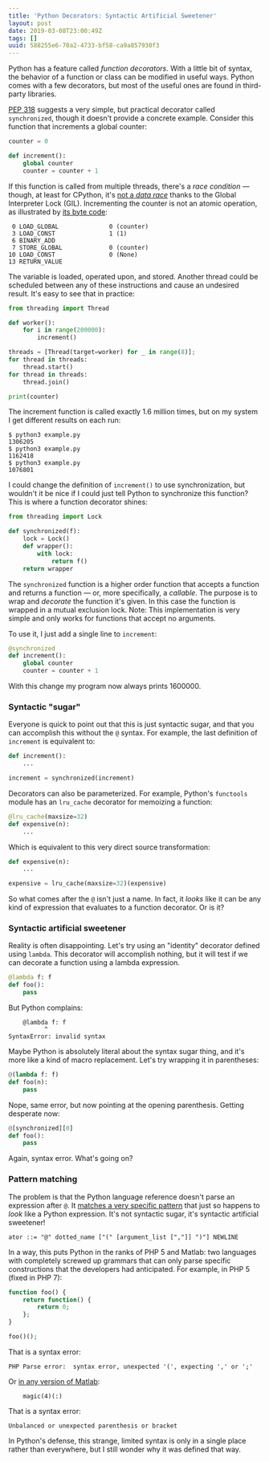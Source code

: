 ```yaml
---
title: 'Python Decorators: Syntactic Artificial Sweetener'
layout: post
date: 2019-03-08T23:00:49Z
tags: []
uuid: 588255e6-70a2-4733-bf58-ca9a857930f3
---
```


Python has a feature called *function decorators*. With a little bit of
syntax, the behavior of a function or class can be modified in useful
ways. Python comes with a few decorators, but most of the useful ones
are found in third-party libraries.

[PEP 318][pep] suggests a very simple, but practical decorator called
`synchronized`, though it doesn't provide a concrete example. Consider
this function that increments a global counter:

```python
counter = 0

def increment():
    global counter
    counter = counter + 1
```

If this function is called from multiple threads, there's a *race
condition* — though, at least for CPython, it's [not a *data
race*][race] thanks to the Global Interpreter Lock (GIL). Incrementing
the counter is not an atomic operation, as illustrated by [its byte
code][bc]:

     0 LOAD_GLOBAL              0 (counter)
     3 LOAD_CONST               1 (1)
     6 BINARY_ADD
     7 STORE_GLOBAL             0 (counter)
    10 LOAD_CONST               0 (None)
    13 RETURN_VALUE

The variable is loaded, operated upon, and stored. Another thread
could be scheduled between any of these instructions and cause an
undesired result. It's easy to see that in practice:

```python
from threading import Thread

def worker():
    for i in range(200000):
        increment()

threads = [Thread(target=worker) for _ in range(8)];
for thread in threads:
    thread.start()
for thread in threads:
    thread.join()

print(counter)
```

The increment function is called exactly 1.6 million times, but on my
system I get different results on each run:

    $ python3 example.py 
    1306205
    $ python3 example.py 
    1162418
    $ python3 example.py 
    1076801

I could change the definition of `increment()` to use synchronization,
but wouldn't it be nice if I could just tell Python to synchronize this
function? This is where a function decorator shines:

```python
from threading import Lock

def synchronized(f):
    lock = Lock()
    def wrapper():
        with lock:
            return f()
    return wrapper
```

The `synchronized` function is a higher order function that accepts a
function and returns a function — or, more specifically, a *callable*.
The purpose is to wrap and *decorate* the function it's given. In this
case the function is wrapped in a mutual exclusion lock. Note: This
implementation is very simple and only works for functions that accept
no arguments.

To use it, I just add a single line to `increment`:

```python
@synchronized
def increment():
    global counter
    counter = counter + 1
```

With this change my program now always prints 1600000.

### Syntactic "sugar"

Everyone is quick to point out that this is just syntactic sugar, and
that you can accomplish this without the `@` syntax. For example, the
last definition of `increment` is equivalent to:

```python
def increment():
    ...

increment = synchronized(increment)
```

Decorators can also be parameterized. For example, Python's
`functools` module has an `lru_cache` decorator for memoizing a
function:

```python
@lru_cache(maxsize=32)
def expensive(n):
    ...
```

Which is equivalent to this very direct source transformation:

```python
def expensive(n):
    ...

expensive = lru_cache(maxsize=32)(expensive)
```

So what comes after the `@` isn't just a name. In fact, it *looks*
like it can be any kind of expression that evaluates to a function
decorator. Or is it?

### Syntactic artificial sweetener

Reality is often disappointing. Let's try using an "identity" decorator
defined using `lambda`. This decorator will accomplish nothing, but it
will test if we can decorate a function using a lambda expression.

```python
@lambda f: f
def foo():
    pass
```

But Python complains:

        @lambda f: f
              ^
    SyntaxError: invalid syntax

Maybe Python is absolutely literal about the syntax sugar thing, and
it's more like a kind of macro replacement. Let's try wrapping it in
parentheses:

```python
@(lambda f: f)
def foo(n):
    pass
```

Nope, same error, but now pointing at the opening parenthesis. Getting
desperate now:

```python
@[synchronized][0]
def foo():
    pass
```

Again, syntax error. What's going on?

### Pattern matching

The problem is that the Python language reference doesn't parse an
expression after `@`. It [matches a very specific pattern][ref] that
just so happens to *look* like a Python expression. It's not syntactic
sugar, it's syntactic artificial sweetener!

    ator ::= "@" dotted_name ["(" [argument_list [","]] ")"] NEWLINE

In a way, this puts Python in the ranks of PHP 5 and Matlab: two
languages with completely screwed up grammars that can only parse
specific constructions that the developers had anticipated. For
example, in PHP 5 (fixed in PHP 7):

```php
function foo() {
    return function() {
        return 0;
    };
}

foo()();
```

That is a syntax error:

    PHP Parse error:  syntax error, unexpected '(', expecting ',' or ';'

Or [in any version of Matlab][matlab]:

```
    magic(4)(:)
```

That is a syntax error:

    Unbalanced or unexpected parenthesis or bracket

In Python's defense, this strange, limited syntax is only in a single
place rather than everywhere, but I still wonder why it was defined
that way.


[bc]: /blog/2019/02/24/
[matlab]: /blog/2008/08/29/
[pep]: https://www.python.org/dev/peps/pep-0318/
[race]: https://blog.regehr.org/archives/490
[ref]: https://docs.python.org/3/reference/compound_stmts.html#function-definitions
